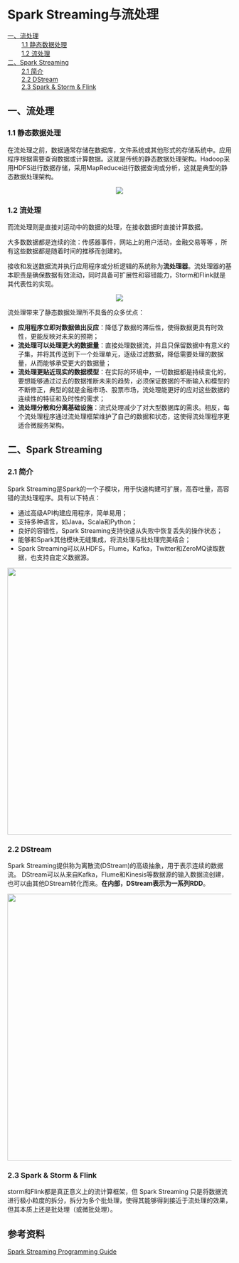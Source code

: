 # Spark Streaming与流处理

<nav>
<a href="#一流处理">一、流处理</a><br/>
&nbsp;&nbsp;&nbsp;&nbsp;&nbsp;&nbsp;&nbsp;&nbsp;<a href="#11-静态数据处理">1.1 静态数据处理</a><br/>
&nbsp;&nbsp;&nbsp;&nbsp;&nbsp;&nbsp;&nbsp;&nbsp;<a href="#12-流处理">1.2 流处理</a><br/>
<a href="#二Spark-Streaming">二、Spark Streaming</a><br/>
&nbsp;&nbsp;&nbsp;&nbsp;&nbsp;&nbsp;&nbsp;&nbsp;<a href="#21-简介">2.1 简介</a><br/>
&nbsp;&nbsp;&nbsp;&nbsp;&nbsp;&nbsp;&nbsp;&nbsp;<a href="#22-DStream">2.2 DStream</a><br/>
&nbsp;&nbsp;&nbsp;&nbsp;&nbsp;&nbsp;&nbsp;&nbsp;<a href="#23-Spark--Storm--Flink">2.3 Spark & Storm & Flink</a><br/>
</nav>

## 一、流处理

### 1.1 静态数据处理

在流处理之前，数据通常存储在数据库，文件系统或其他形式的存储系统中。应用程序根据需要查询数据或计算数据。这就是传统的静态数据处理架构。Hadoop采用HDFS进行数据存储，采用MapReduce进行数据查询或分析，这就是典型的静态数据处理架构。

<div align="center"> <img  src="https://github.com/heibaiying/BigData-Notes/blob/master/pictures/01_data_at_rest_infrastructure.png"/> </div>



### 1.2 流处理

而流处理则是直接对运动中的数据的处理，在接收数据时直接计算数据。

大多数数据都是连续的流：传感器事件，网站上的用户活动，金融交易等等 ，所有这些数据都是随着时间的推移而创建的。

接收和发送数据流并执行应用程序或分析逻辑的系统称为**流处理器**。流处理器的基本职责是确保数据有效流动，同时具备可扩展性和容错能力，Storm和Flink就是其代表性的实现。

<div align="center"> <img  src="https://github.com/heibaiying/BigData-Notes/blob/master/pictures/02_stream_processing_infrastructure.png"/> </div>



流处理带来了静态数据处理所不具备的众多优点：

 

- **应用程序立即对数据做出反应**：降低了数据的滞后性，使得数据更具有时效性，更能反映对未来的预期；
- **流处理可以处理更大的数据量**：直接处理数据流，并且只保留数据中有意义的子集，并将其传送到下一个处理单元，逐级过滤数据，降低需要处理的数据量，从而能够承受更大的数据量；
- **流处理更贴近现实的数据模型**：在实际的环境中，一切数据都是持续变化的，要想能够通过过去的数据推断未来的趋势，必须保证数据的不断输入和模型的不断修正，典型的就是金融市场、股票市场，流处理能更好的应对这些数据的连续性的特征和及时性的需求；
- **流处理分散和分离基础设施**：流式处理减少了对大型数据库的需求。相反，每个流处理程序通过流处理框架维护了自己的数据和状态，这使得流处理程序更适合微服务架构。



## 二、Spark Streaming

### 2.1 简介

Spark Streaming是Spark的一个子模块，用于快速构建可扩展，高吞吐量，高容错的流处理程序。具有以下特点：

+ 通过高级API构建应用程序，简单易用；
+ 支持多种语言，如Java，Scala和Python；
+ 良好的容错性，Spark Streaming支持快速从失败中恢复丢失的操作状态；
+ 能够和Spark其他模块无缝集成，将流处理与批处理完美结合；
+ Spark Streaming可以从HDFS，Flume，Kafka，Twitter和ZeroMQ读取数据，也支持自定义数据源。

<div align="center"> <img width="600px" src="https://github.com/heibaiying/BigData-Notes/blob/master/pictures/spark-streaming-arch.png"/> </div>

### 2.2 DStream

Spark Streaming提供称为离散流(DStream)的高级抽象，用于表示连续的数据流。 DStream可以从来自Kafka，Flume和Kinesis等数据源的输入数据流创建，也可以由其他DStream转化而来。**在内部，DStream表示为一系列RDD**。

<div align="center"> <img width="600px"   src="https://github.com/heibaiying/BigData-Notes/blob/master/pictures/spark-streaming-flow.png"/> </div>



### 2.3 Spark & Storm & Flink

storm和Flink都是真正意义上的流计算框架，但 Spark Streaming 只是将数据流进行极小粒度的拆分，拆分为多个批处理，使得其能够得到接近于流处理的效果，但其本质上还是批处理（或微批处理）。





## 参考资料

[Spark Streaming Programming Guide](https://spark.apache.org/docs/latest/streaming-programming-guide.html)
